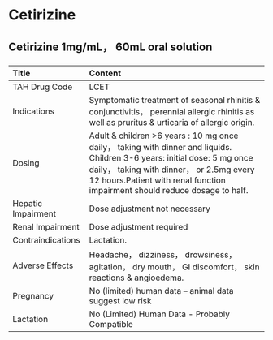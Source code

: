 # Cetirizine

## Cetirizine 1mg/mL， 60mL oral solution

##### 

| Title              | Content                                                                                                                                                                                                                                              |
|:-------------------|:-----------------------------------------------------------------------------------------------------------------------------------------------------------------------------------------------------------------------------------------------------|
| TAH Drug Code      | LCET                                                                                                                                                                                                                                                 |
| Indications        | Symptomatic treatment of seasonal rhinitis & conjunctivitis， perennial allergic rhinitis as well as pruritus & urticaria of allergic origin.                                                                                                        |
| Dosing             | Adult & children >6 years : 10 mg once daily， taking with dinner and liquids. Children 3-6 years: initial dose: 5 mg once daily， taking with dinner， or 2.5mg every 12 hours.Patient with renal function impairment should reduce dosage to half. |
| Hepatic Impairment | Dose adjustment not necessary                                                                                                                                                                                                                        |
| Renal Impairment   | Dose adjustment required                                                                                                                                                                                                                             |
| Contraindications  | Lactation.                                                                                                                                                                                                                                           |
| Adverse Effects    | Headache， dizziness， drowsiness， agitation， dry mouth， GI discomfort， skin reactions & angioedema.                                                                                                                                             |
| Pregnancy          | No (limited) human data – animal data suggest low risk                                                                                                                                                                                               |
| Lactation          | No (Limited) Human Data - Probably Compatible                                                                                                                                                                                                        |


